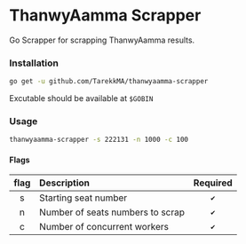 # ThanwyAamma Scrapper

Go Scrapper for scrapping ThanwyAamma results.

### Installation

```bash
go get -u github.com/TarekkMA/thanwyaamma-scrapper
```
Excutable should be available at ``$GOBIN``

### Usage

```bash
thanwyaamma-scrapper -s 222131 -n 1000 -c 100
```

#### Flags
| flag| Description                           | Required |
| :-: |:-------------------------------------| :-------:|
| s   | Starting seat number              |  ``✔``   |
| n   | Number of seats numbers to scrap      |   ``✔``    |
| c   | Number of concurrent workers          | ``✔`` |
